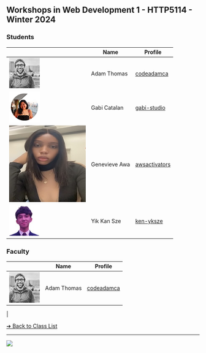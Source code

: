 <style>@import url("//readme.codeadam.ca/readme.css");</style>

## Workshops in Web Development 1 - HTTP5114 - Winter 2024

### Students

|                                       | Name        | Profile                          |
| ------------------------------------- | ----------- | -------------------------------- |
| ![Adam Thomas](images/codeadamca.png) | Adam Thomas | [codeadamca](faculty/codeadamca) |
| ![Adam Thomas](images/gabi-studio.png) | Gabi Catalan | [gabi-studio](students/gabi-studio.markdown) |
|  ![Genevieve Awa](images/vee.jpg)  | Genevieve Awa | [awsactivators](https://awsactivators.github.io) | 
| ![Yik Kan Sze](images/ken-yksze.jpg)  | Yik Kan Sze | [ken-yksze](students/ken-yksze)  |               |


### Faculty

|                                       | Name        | Profile                          |
| ------------------------------------- | ----------- | -------------------------------- |
| ![Adam Thomas](images/codeadamca.png) | Adam Thomas | [codeadamca](faculty/codeadamca) |
| 

[&#10132; Back to Class List](/)

---

<a href="https://brickmmo.com">
<img src="https://brickmmo.com/images/brickmmo-logo-horizontal.jpg" width="100">
</a>
